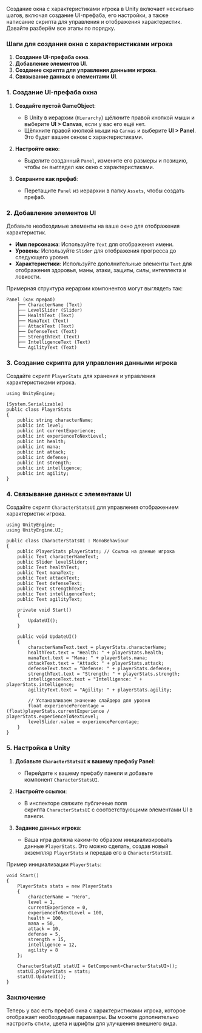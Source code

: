 Создание окна с характеристиками игрока в Unity включает несколько шагов, включая создание UI-префаба, его настройки, а также написание скрипта для управления и отображения характеристик. Давайте разберём все этапы по порядку.

### Шаги для создания окна с характеристиками игрока

1. **Создание UI-префаба окна**.
2. **Добавление элементов UI**.
3. **Создание скрипта для управления данными игрока**.
4. **Связывание данных с элементами UI**.

### 1. Создание UI-префаба окна

1. **Создайте пустой GameObject**:
    
    - В Unity в иерархии (`Hierarchy`) щёлкните правой кнопкой мыши и выберите **UI > Canvas**, если у вас его ещё нет.
    - Щёлкните правой кнопкой мыши на `Canvas` и выберите **UI > Panel**. Это будет вашим окном с характеристиками.
2. **Настройте окно**:
    
    - Выделите созданный `Panel`, измените его размеры и позицию, чтобы он выглядел как окно с характеристиками.
3. **Сохраните как префаб**:
    
    - Перетащите `Panel` из иерархии в папку `Assets`, чтобы создать префаб.

### 2. Добавление элементов UI

Добавьте необходимые элементы на ваше окно для отображения характеристик.

- **Имя персонажа**: Используйте `Text` для отображения имени.
- **Уровень**: Используйте `Slider` для отображения прогресса до следующего уровня.
- **Характеристики**: Используйте дополнительные элементы `Text` для отображения здоровья, маны, атаки, защиты, силы, интеллекта и ловкости.

Примерная структура иерархии компонентов могут выглядеть так:
```
Panel (как префаб)
    ├── CharacterName (Text)
    ├── LevelSlider (Slider)
    ├── HealthText (Text)
    ├── ManaText (Text)
    ├── AttackText (Text)
    ├── DefenseText (Text)
    ├── StrengthText (Text)
    ├── IntelligenceText (Text)
    └── AgilityText (Text)
```
### 3. Создание скрипта для управления данными игрока

Создайте скрипт `PlayerStats` для хранения и управления характеристиками игрока.
```
using UnityEngine;

[System.Serializable]
public class PlayerStats
{
    public string characterName;
    public int level;
    public int currentExperience;
    public int experienceToNextLevel;
    public int health;
    public int mana;
    public int attack;
    public int defense;
    public int strength;
    public int intelligence;
    public int agility;
}
```
### 4. Связывание данных с элементами UI

Создайте скрипт `CharacterStatsUI` для управления отображением характеристик игрока.
```
using UnityEngine;
using UnityEngine.UI;

public class CharacterStatsUI : MonoBehaviour
{
    public PlayerStats playerStats; // Ссылка на данные игрока
    public Text characterNameText;
    public Slider levelSlider;
    public Text healthText;
    public Text manaText;
    public Text attackText;
    public Text defenseText;
    public Text strengthText;
    public Text intelligenceText;
    public Text agilityText;

    private void Start()
    {
        UpdateUI();
    }

    public void UpdateUI()
    {
        characterNameText.text = playerStats.characterName;
        healthText.text = "Health: " + playerStats.health;
        manaText.text = "Mana: " + playerStats.mana;
        attackText.text = "Attack: " + playerStats.attack;
        defenseText.text = "Defense: " + playerStats.defense;
        strengthText.text = "Strength: " + playerStats.strength;
        intelligenceText.text = "Intelligence: " + playerStats.intelligence;
        agilityText.text = "Agility: " + playerStats.agility;

        // Устанавливаем значение слайдера для уровня
        float experiencePercentage = (float)playerStats.currentExperience / playerStats.experienceToNextLevel;
        levelSlider.value = experiencePercentage;
    }
}
```
### 5. Настройка в Unity

1. **Добавьте `CharacterStatsUI` к вашему префабу Panel**:
    
    - Перейдите к вашему префабу панели и добавьте компонент `CharacterStatsUI`.
2. **Настройте ссылки**:
    
    - В инспекторе свяжите публичные поля скрипта `CharacterStatsUI` с соответствующими элементами UI в панели.
3. **Задание данных игрока**:
    
    - Ваша игра должна каким-то образом инициализировать данные `PlayerStats`. Это можно сделать, создав новый экземпляр `PlayerStats` и передав его в `CharacterStatsUI`.

Пример инициализации `PlayerStats`:
```
void Start()
{
    PlayerStats stats = new PlayerStats
    {
        characterName = "Hero",
        level = 1,
        currentExperience = 0,
        experienceToNextLevel = 100,
        health = 100,
        mana = 50,
        attack = 10,
        defense = 5,
        strength = 15,
        intelligence = 12,
        agility = 8
    };
    
    CharacterStatsUI statUI = GetComponent<CharacterStatsUI>();
    statUI.playerStats = stats;
    statUI.UpdateUI();
}
```
### Заключение

Теперь у вас есть префаб окна с характеристиками игрока, которое отображает необходимые параметры. Вы можете дополнительно настроить стили, цвета и шрифты для улучшения внешнего вида.
